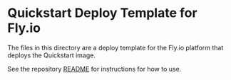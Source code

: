# Quickstart Deploy Template for Fly.io

The files in this directory are a deploy template for the Fly.io platform that deploys the Quickstart image.

See the repository [README] for instructions for how to use.

[README]: /README.md#deploy-to-fly-io
